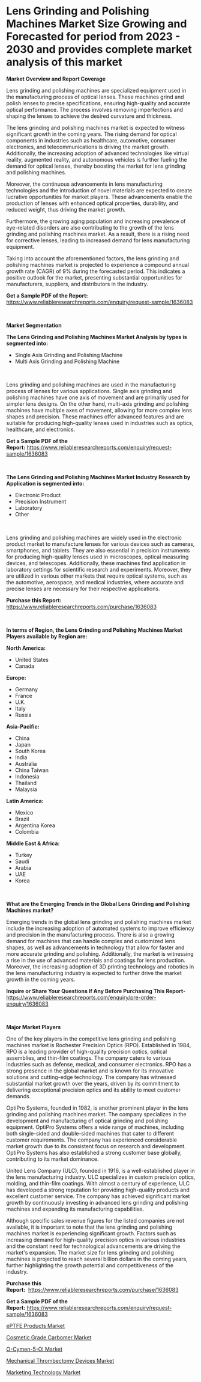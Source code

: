 <p><h1>Lens Grinding and Polishing Machines Market Size Growing and Forecasted for period from 2023 - 2030 and provides complete market analysis of this market</h1></p><p><strong>Market Overview and Report Coverage</strong></p>
<p><p>Lens grinding and polishing machines are specialized equipment used in the manufacturing process of optical lenses. These machines grind and polish lenses to precise specifications, ensuring high-quality and accurate optical performance. The process involves removing imperfections and shaping the lenses to achieve the desired curvature and thickness.</p><p>The lens grinding and polishing machines market is expected to witness significant growth in the coming years. The rising demand for optical components in industries such as healthcare, automotive, consumer electronics, and telecommunications is driving the market growth. Additionally, the increasing adoption of advanced technologies like virtual reality, augmented reality, and autonomous vehicles is further fueling the demand for optical lenses, thereby boosting the market for lens grinding and polishing machines.</p><p>Moreover, the continuous advancements in lens manufacturing technologies and the introduction of novel materials are expected to create lucrative opportunities for market players. These advancements enable the production of lenses with enhanced optical properties, durability, and reduced weight, thus driving the market growth.</p><p>Furthermore, the growing aging population and increasing prevalence of eye-related disorders are also contributing to the growth of the lens grinding and polishing machines market. As a result, there is a rising need for corrective lenses, leading to increased demand for lens manufacturing equipment.</p><p>Taking into account the aforementioned factors, the lens grinding and polishing machines market is projected to experience a compound annual growth rate (CAGR) of 9% during the forecasted period. This indicates a positive outlook for the market, presenting substantial opportunities for manufacturers, suppliers, and distributors in the industry.</p></p>
<p><strong>Get a Sample PDF of the Report:</strong> <a href="https://www.reliableresearchreports.com/enquiry/request-sample/1636083">https://www.reliableresearchreports.com/enquiry/request-sample/1636083</a></p>
<p>&nbsp;</p>
<p><strong>Market Segmentation</strong></p>
<p><strong>The Lens Grinding and Polishing Machines Market Analysis by types is segmented into:</strong></p>
<p><ul><li>Single Axis Grinding and Polishing Machine</li><li>Multi Axis Grinding and Polishing Machine</li></ul></p>
<p>&nbsp;</p>
<p><p>Lens grinding and polishing machines are used in the manufacturing process of lenses for various applications. Single axis grinding and polishing machines have one axis of movement and are primarily used for simpler lens designs. On the other hand, multi-axis grinding and polishing machines have multiple axes of movement, allowing for more complex lens shapes and precision. These machines offer advanced features and are suitable for producing high-quality lenses used in industries such as optics, healthcare, and electronics.</p></p>
<p><strong>Get a Sample PDF of the Report:</strong>&nbsp;<a href="https://www.reliableresearchreports.com/enquiry/request-sample/1636083">https://www.reliableresearchreports.com/enquiry/request-sample/1636083</a></p>
<p>&nbsp;</p>
<p><strong>The Lens Grinding and Polishing Machines Market Industry Research by Application is segmented into:</strong></p>
<p><ul><li>Electronic Product</li><li>Precision Instrument</li><li>Laboratory</li><li>Other</li></ul></p>
<p>&nbsp;</p>
<p><p>Lens grinding and polishing machines are widely used in the electronic product market to manufacture lenses for various devices such as cameras, smartphones, and tablets. They are also essential in precision instruments for producing high-quality lenses used in microscopes, optical measuring devices, and telescopes. Additionally, these machines find application in laboratory settings for scientific research and experiments. Moreover, they are utilized in various other markets that require optical systems, such as the automotive, aerospace, and medical industries, where accurate and precise lenses are necessary for their respective applications.</p></p>
<p><strong>Purchase this Report:</strong>&nbsp; <a href="https://www.reliableresearchreports.com/purchase/1636083">https://www.reliableresearchreports.com/purchase/1636083</a></p>
<p>&nbsp;</p>
<p><strong>In terms of Region, the Lens Grinding and Polishing Machines Market Players available by Region are:</strong></p>
<p>
    <p> <strong> North America: </strong>
        <ul>
            <li>United States</li>
            <li>Canada</li>
        </ul>
        </p> 
    <p> <strong> Europe: </strong>
        <ul>
            <li>Germany</li>
            <li>France</li>
            <li>U.K.</li>
            <li>Italy</li>
            <li>Russia</li>
        </ul>
        </p> 
    <p> <strong> Asia-Pacific: </strong>
        <ul>
            <li>China</li>
            <li>Japan</li>
            <li>South Korea</li>
            <li>India</li>
            <li>Australia</li>
            <li>China Taiwan</li>
            <li>Indonesia</li>
            <li>Thailand</li>
            <li>Malaysia</li>
        </ul>
        </p> 
    <p> <strong> Latin America: </strong>
        <ul>
            <li>Mexico</li>
            <li>Brazil</li>
            <li>Argentina Korea</li>
            <li>Colombia</li>
        </ul>
        </p> 
    <p> <strong> Middle East & Africa: </strong>
        <ul>
            <li>Turkey</li>
            <li>Saudi</li>
            <li>Arabia</li>
            <li>UAE</li>
            <li>Korea</li>
        </ul>
    </p>
    </p>
<p>&nbsp;</p>
<p><strong>What are the Emerging Trends in the Global Lens Grinding and Polishing Machines market?</strong></p>
<p><p>Emerging trends in the global lens grinding and polishing machines market include the increasing adoption of automated systems to improve efficiency and precision in the manufacturing process. There is also a growing demand for machines that can handle complex and customized lens shapes, as well as advancements in technology that allow for faster and more accurate grinding and polishing. Additionally, the market is witnessing a rise in the use of advanced materials and coatings for lens production. Moreover, the increasing adoption of 3D printing technology and robotics in the lens manufacturing industry is expected to further drive the market growth in the coming years.</p></p>
<p><strong>Inquire or Share Your Questions If Any Before Purchasing This Report</strong>- <a href="https://www.reliableresearchreports.com/enquiry/pre-order-enquiry/1636083">https://www.reliableresearchreports.com/enquiry/pre-order-enquiry/1636083</a></p>
<p>&nbsp;</p>
<p><strong>Major Market Players</strong></p>
<p><p>One of the key players in the competitive lens grinding and polishing machines market is Rochester Precision Optics (RPO). Established in 1984, RPO is a leading provider of high-quality precision optics, optical assemblies, and thin-film coatings. The company caters to various industries such as defense, medical, and consumer electronics. RPO has a strong presence in the global market and is known for its innovative solutions and cutting-edge technology. The company has witnessed substantial market growth over the years, driven by its commitment to delivering exceptional precision optics and its ability to meet customer demands.</p><p>OptiPro Systems, founded in 1982, is another prominent player in the lens grinding and polishing machines market. The company specializes in the development and manufacturing of optical grinding and polishing equipment. OptiPro Systems offers a wide range of machines, including both single-sided and double-sided machines that cater to different customer requirements. The company has experienced considerable market growth due to its consistent focus on research and development. OptiPro Systems has also established a strong customer base globally, contributing to its market dominance.</p><p>United Lens Company (ULC), founded in 1916, is a well-established player in the lens manufacturing industry. ULC specializes in custom precision optics, molding, and thin-film coatings. With almost a century of experience, ULC has developed a strong reputation for providing high-quality products and excellent customer service. The company has achieved significant market growth by continuously investing in advanced lens grinding and polishing machines and expanding its manufacturing capabilities.</p><p>Although specific sales revenue figures for the listed companies are not available, it is important to note that the lens grinding and polishing machines market is experiencing significant growth. Factors such as increasing demand for high-quality precision optics in various industries and the constant need for technological advancements are driving the market's expansion. The market size for lens grinding and polishing machines is projected to reach several billion dollars in the coming years, further highlighting the growth potential and competitiveness of the industry.</p></p>
<p><strong>Purchase this Report:</strong>&nbsp;&nbsp;<a href="https://www.reliableresearchreports.com/purchase/1636083">https://www.reliableresearchreports.com/purchase/1636083</a></p>
<p></p>
<p><strong>Get a Sample PDF of the Report:</strong>&nbsp;<a href="https://www.reliableresearchreports.com/enquiry/request-sample/1636083">https://www.reliableresearchreports.com/enquiry/request-sample/1636083</a></p>
<p><p><a href="https://www.linkedin.com/pulse/eptfe-products-market-size-growth-forecast-from-2023-2030-iqeue/">ePTFE Products Market</a></p><p><a href="https://www.linkedin.com/pulse/decoding-cosmetic-grade-carbomer-market-deep-dive-latest-hbvse/">Cosmetic Grade Carbomer Market</a></p><p><a href="https://www.linkedin.com/pulse/o-cymen-5-ol-market-size-share-amp-trends-analysis-report-6km6e/">O-Cymen-5-Ol Market</a></p><p><a href="https://medium.com/@toneygrimes2023/mechanical-thrombectomy-devices-market-insight-market-trends-growth-forecasted-from-2023-to-2030-489733b31c8c">Mechanical Thrombectomy Devices Market</a></p><p><a href="https://medium.com/@elyssablick/marketing-technology-market-current-market-share-cagr-growth-projection-and-forecast-till-2030-4956f2cc7a90">Marketing Technology Market</a></p></p>